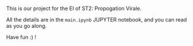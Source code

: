 This is our project for the EI of ST2: Propogation Virale.  
 
All the details are in the `main.ipynb` JUPYTER notebook, and you can read as you go along. 
  
Have fun :) !  
   
 
